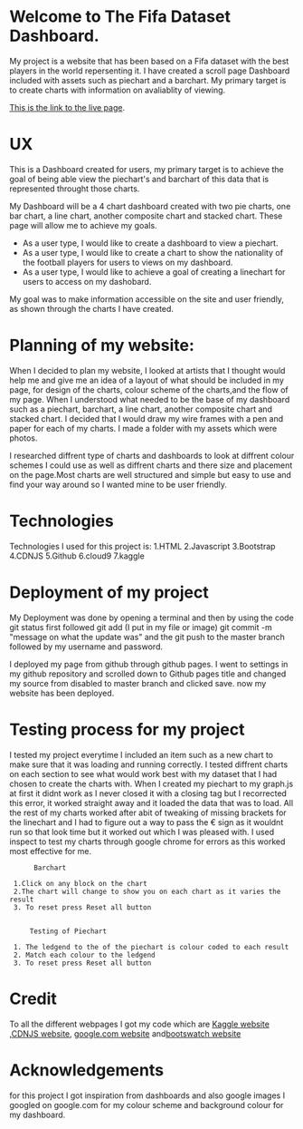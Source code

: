 # Welcome to The Fifa Dataset Dashboard. #

My project is a website that has been based on a Fifa dataset with the best players in the world repersenting it. 
I have created a scroll page Dashboard included with assets such as piechart and a barchart. My primary target
is to create charts with information on avaliablity of viewing. 


[This is the link to the live page](https://data-dashboard-noellebrowne.c9users.io/index.html).

# UX #

This is a Dashboard created for users, my primary target is to achieve the goal of being able view the piechart's and barchart of this data that is represented throught those charts.

My Dashboard will be a 4 chart dashboard created with two pie charts, one bar chart, a line chart, another composite chart and stacked chart.  These page will allow me to achieve my goals.

* As a user type, I would like to create a dashboard to view a piechart. 
* As a user type, I would like to create a chart to show the nationality of the football players for users to views on my dashboard. 
* As a user type, I would like to achieve a goal of creating a linechart for users to access on my dashobard. 


My goal was to make information accessible on the site and user friendly, as shown through the charts I have created.

# Planning of my website: #

When I decided to plan my website, I looked at artists that I thought would help me and give me an idea of a layout of what should be included in my page,
for design of the charts, colour scheme of the charts,and the flow of my page. When I understood what needed to be the base of my dashboard such as a piechart, barchart, 
 a line chart, another composite chart and stacked chart. I decided that I would draw my wire frames with a pen and paper for each of my charts. I made a folder with my assets which were photos.

I researched diffrent type of charts and dashboards to look at diffrent colour schemes I could use as well as diffrent charts and there size and placement on the page.Most charts 
are well structured and simple but easy to use and find your way around so I wanted mine to be user friendly. 

 # Technologies #

Technologies I used for this project is: 
1.HTML
2.Javascript
3.Bootstrap
4.CDNJS
5.Github
6.cloud9
7.kaggle


# Deployment of my project #

My Deployment was done by opening a terminal and then by using the code git status first followed git add (I put in my file or image) git commit -m "message on what the update was"
and the git push to the master branch followed by my username and password.
 
I deployed my page from github through github pages. I went to settings in my github repository and scrolled down to Github pages title and changed my source from disabled
to master branch and clicked save. now my website has been deployed.

# Testing process for my project #


I tested my project everytime I included an item such as a new chart to make sure that it was loading and running correctly. 
I tested diffrent charts on each section to see what would work best with my dataset that I had chosen to create the charts with.
When I created my piechart to my graph.js at first it didnt work as I never closed it with a closing tag but I recorrected this error, it worked straight away and it loaded the data that was to load. 
All the rest of my charts worked after abit of tweaking of missing brackets for the linechart and I had to figure out a way to pass the € sign as it wouldnt run so that look time but it worked out which I was pleased with.
I used inspect to test my charts through google chrome for errors
as this worked most effective for me.

          Barchart

     1.Click on any block on the chart
     2.The chart will change to show you on each chart as it varies the result
     3. To reset press Reset all button
     
     
         Testing of Piechart
         
     1. The ledgend to the of the piechart is colour coded to each result
     2. Match each colour to the ledgend
     3. To reset press Reset all button
     
     
# Credit # 
To all the different webpages I got my code which are [Kaggle website](https://www.kaggle.com/datasets "Kaggle Dataset website")
,[CDNJS website](https://cdnjs.com/ "cdnjs webpage"), [google.com website](https://www.google.com/ "Google") and[bootswatch website](https://bootswatch.com/3/ "bootswatch")


# Acknowledgements #
 for this project I got inspiration from dashboards and also google images I googled on google.com for my colour scheme and background colour for my dashboard.





